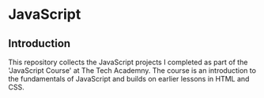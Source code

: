 # JavaScript

## Introduction

This repository collects the JavaScript projects I completed as part of the 'JavaScript Course' at The Tech Academny. The course is an introduction to the fundamentals of JavaScript and builds on earlier lessons in HTML and CSS.
